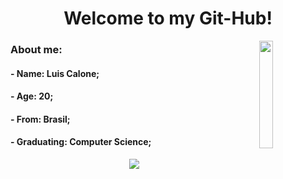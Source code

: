 <link rel="preconnect" href="https://fonts.googleapis.com">
<link rel="preconnect" href="https://fonts.gstatic.com" crossorigin>
<link href="https://fonts.googleapis.com/css2?family=Montserrat:ital,wght@0,100..900;1,100..900&display=swap" rel="stylesheet">

<h1 align="center"> 
Welcome to my Git-Hub!
</h1>
<body>
    <img align="right" width=21% src="https://media.tenor.com/MYaoHv7vvoUAAAAi/laughing-miles-morales.gif">
    <h3 align="left">
        About me:
        <h4>
            - Name: Luis Calone;
        </h4>
        <h4>
            - Age: 20;
        </h4>
        <h4>
            - From: Brasil;
        </h4>
        <h4>
            - Graduating: Computer Science;
        </h4>
    </h3>
    <div align="center">
        <row >
            <img src="https://github-readme-stats.vercel.app/api?username=Luis-Calone&show_icons=true&theme=github_dark">
        </row>
    </div>

</body>
